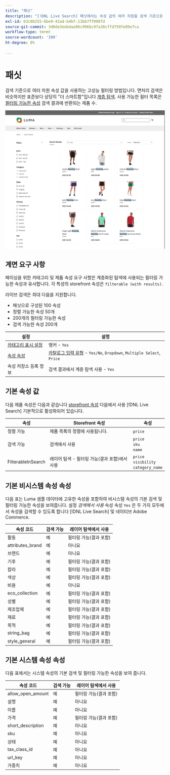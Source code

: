 ```yaml
---
title: "패싯"
description: "[!DNL Live Search] 패싯에서는 속성 값의 여러 차원을 검색 기준으로 사용합니다."
exl-id: 63c0b255-6be9-41ad-b4bf-13bb7ff098fd
source-git-commit: 3d0de3eeb4aa96c996bc9fa38cffd7597e89e7ca
workflow-type: tm+mt
source-wordcount: '399'
ht-degree: 0%

---
```


# 패싯

검색 기준으로 여러 차원 속성 값을 사용하는 고성능 필터링 방법입니다. 면처리 검색은 비슷하지만 표준보다 상당히 &quot;더 스마트함&quot;입니다 [계층 탐색](https://experienceleague.adobe.com/docs/commerce-admin/catalog/catalog/navigation/navigation-layered.html). 사용 가능한 필터 목록은 [필터링 가능한 속성](https://experienceleague.adobe.com/docs/commerce-admin/catalog/catalog/navigation/navigation-layered.html#filterable-attributes) 검색 결과에 반환되는 제품 수.

![필터링된 검색 결과](assets/storefront-search-results-run.png)

## 계면 요구 사항

페이싱을 위한 카테고리 및 제품 속성 요구 사항은 계층화된 탐색에 사용되는 필터링 가능한 속성과 유사합니다. 각 특성의 storefront 속성은 `filterable (with results)`.

라이브 검색은 최대 다음을 지원합니다.

* 패싯으로 구성된 100 속성
* 정렬 가능한 속성 50개
* 200개의 필터링 가능한 속성
* 검색 가능한 속성 200개

| 설정 | 설명 |
|--- |--- |
| [카테고리 표시 설정](https://experienceleague.adobe.com/docs/commerce-admin/catalog/categories/create/categories-display-settings.html) | 앵커 - `Yes` |
| [속성 속성](https://experienceleague.adobe.com/docs/commerce-admin/catalog/product-attributes/create/attribute-product-create.html) | [카탈로그 입력 유형](https://experienceleague.adobe.com/docs/commerce-admin/catalog/product-attributes/attributes-input-types.html) - `Yes/No`, `Dropdown`, `Multiple Select`, `Price` |
| 속성 저장소 등록 정보 | 검색 결과에서 계층 탐색 사용 - `Yes` |

## 기본 속성 값

다음 제품 속성은 다음과 같습니다 [storefront 속성](https://experienceleague.adobe.com/docs/commerce-admin/catalog/product-attributes/product-attributes.html) 다음에서 사용 [!DNL Live Search] 기본적으로 활성화되어 있습니다.

| 속성 | Storefront 속성 | 속성 |
|---|---|---|
| 정렬 가능 | 제품 목록의 정렬에 사용됩니다. | `price` |
| 검색 가능 | 검색에서 사용 | `price` <br />`sku`<br />`name` |
| FilterableInSearch | 레이어 탐색 - 필터링 가능(결과 포함)에서 사용 | `price`<br />`visibility`<br />`category_name` |

## 기본 비시스템 속성 속성

다음 표는 Luma 샘플 데이터에 고유한 속성을 포함하여 비시스템 속성의 기본 검색 및 필터링 가능한 속성을 보여줍니다. 설정 *검색에서 사용* 속성 속성 `Yes` 은 두 가지 모두에서 속성을 검색할 수 있도록 합니다 [!DNL Live Search] 및 네이티브 Adobe Commerce.

| 속성 코드 | 검색 가능 | 레이어 탐색에서 사용 |
|--- |--- |--- |
| 활동 | 예 | 필터링 가능(결과 포함) |
| attributes_brand | 예 | 아니요 |
| 브랜드 | 예 | 아니요 |
| 기후 | 예 | 필터링 가능(결과 포함) |
| 칼라 | 예 | 필터링 가능(결과 포함) |
| 색상 | 예 | 필터링 가능(결과 포함) |
| 비용 | 예 | 아니요 |
| eco_collection | 예 | 필터링 가능(결과 포함) |
| 성별 | 예 | 필터링 가능(결과 포함) |
| 제조업체 | 예 | 필터링 가능(결과 포함) |
| 재료 | 예 | 필터링 가능(결과 포함) |
| 목적 | 예 | 필터링 가능(결과 포함) |
| string_bag | 예 | 필터링 가능(결과 포함) |
| style_general | 예 | 필터링 가능(결과 포함) |

## 기본 시스템 속성 속성

다음 표에서는 시스템 속성의 기본 검색 및 필터링 가능한 속성을 보여 줍니다.

| 속성 코드 | 검색 가능 | 레이어 탐색에서 사용 |
|--- |--- |--- |
| allow_open_amount | 예 | 필터링 가능(결과 포함) |
| 설명 | 예 | 아니요 |
| 이름 | 예 | 아니요 |
| 가격 | 예 | 필터링 가능(결과 포함) |
| short_description | 예 | 아니요 |
| sku | 예 | 아니요 |
| 상태 | 예 | 아니요 |
| tax_class_id | 예 | 아니요 |
| url_key | 예 | 아니요 |
| 가중치 | 예 | 아니요 |
